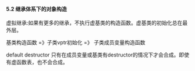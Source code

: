 #### 5.2 继承体系下的对象构造 
虚拟继承:如果有更多的继承，不执行虚基类的构造函数。虚基类的初始化总在最外层。

基类构造函数 =》子类vptr初始化 =》 子类成员变量构造函数

default destructor 只有在成员变量或基类有destructor的情况下才会合成。即使有虚函数表，也不会合成。